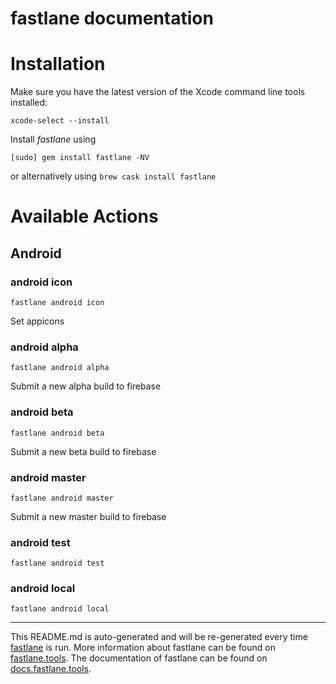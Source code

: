 # fastlane documentation

# Installation

Make sure you have the latest version of the Xcode command line tools installed:

```
xcode-select --install
```

Install _fastlane_ using

```
[sudo] gem install fastlane -NV
```

or alternatively using `brew cask install fastlane`

# Available Actions

## Android

### android icon

```
fastlane android icon
```

Set appicons

### android alpha

```
fastlane android alpha
```

Submit a new alpha build to firebase

### android beta

```
fastlane android beta
```

Submit a new beta build to firebase

### android master

```
fastlane android master
```

Submit a new master build to firebase

### android test

```
fastlane android test
```

### android local

```
fastlane android local
```

---

This README.md is auto-generated and will be re-generated every time [fastlane](https://fastlane.tools) is run.
More information about fastlane can be found on [fastlane.tools](https://fastlane.tools).
The documentation of fastlane can be found on [docs.fastlane.tools](https://docs.fastlane.tools).
